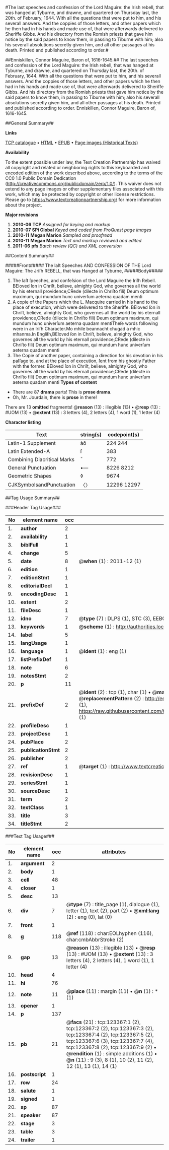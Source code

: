 #The last speeches and confession of the Lord Maguire: the Irish rebell, that was hanged at Tyburne, and drawne, and quartered on Thursday last, the 20th. of February, 1644. With all the questions that were put to him, and his severall answers. And the coppies of those letters, and other papers which he then had in his hands and made use of, that were afterwards delivered to Sheriffe Gibbs. And his directory from the Romish priests that gave him notice by the said papers to know them, in passing to Tiburne with him; also his severall absolutions secretly given him, and all other passages at his death. Printed and published according to order.#

##Enniskillen, Connor Maguire, Baron of, 1616-1645.##
The last speeches and confession of the Lord Maguire: the Irish rebell, that was hanged at Tyburne, and drawne, and quartered on Thursday last, the 20th. of February, 1644. With all the questions that were put to him, and his severall answers. And the coppies of those letters, and other papers which he then had in his hands and made use of, that were afterwards delivered to Sheriffe Gibbs. And his directory from the Romish priests that gave him notice by the said papers to know them, in passing to Tiburne with him; also his severall absolutions secretly given him, and all other passages at his death. Printed and published according to order.
Enniskillen, Connor Maguire, Baron of, 1616-1645.

##General Summary##

**Links**

[TCP catalogue](http://www.ota.ox.ac.uk/tcp/)  • 
[HTML](http://tei.it.ox.ac.uk/tcp/Texts-HTML/free/A84/A84037.html)  • 
[EPUB](http://tei.it.ox.ac.uk/tcp/Texts-EPUB/free/A84/A84037.epub) • 
[Page images (Historical Texts)](https://historicaltexts.jisc.ac.uk/eebo-99870969e)

**Availability**

To the extent possible under law, the Text Creation Partnership has waived all copyright and related or neighboring rights to this keyboarded and encoded edition of the work described above, according to the terms of the CC0 1.0 Public Domain Dedication (http://creativecommons.org/publicdomain/zero/1.0/). This waiver does not extend to any page images or other supplementary files associated with this work, which may be protected by copyright or other license restrictions. Please go to https://www.textcreationpartnership.org/ for more information about the project.

**Major revisions**

1. __2010-06__ __TCP__ *Assigned for keying and markup*
1. __2010-07__ __SPi Global__ *Keyed and coded from ProQuest page images*
1. __2010-11__ __Megan Marion__ *Sampled and proofread*
1. __2010-11__ __Megan Marion__ *Text and markup reviewed and edited*
1. __2011-06__ __pfs__ *Batch review (QC) and XML conversion*

##Content Summary##

#####Front#####
The laſt Speeches AND CONFESSION OF THE Lord Maguire: The Jriſh REBELL, that was Hanged at Tyburne, 
#####Body#####

1. The laſt ſpeeches, and confeſsion of the Lord Maguire the Iriſh Rebell.
BEloved ſon in Chriſt, believe, almighty God, who governes all the world by his eternall providence,CRede (dilecte in Chriſto fili) Deum optimum maximum, qui mundum hunc univerſum aeterna quadam menti
1. A copie of the Papers which the L. Macquire carried in his hand to the place of execution, which were delivered to the Sheriffe.
BEloved ſon in Chriſt, believe, almighty God, who governes all the world by his eternall providence,CRede (dilecte in Chriſto fili) Deum optimum maximum, qui mundum hunc univerſum aeterna quadam mentiTheſe words following were in an Iriſh Character.Mo mhile beannacht chugad a mhic mhanma.In Engliſh,BEloved ſon in Chriſt, believe, almighty God, who governes all the world by his eternall providence,CRede (dilecte in Chriſto fili) Deum optimum maximum, qui mundum hunc univerſum aeterna quadam menti
1. The Copie of another paper, containing a direction for his devotion in his paſſage to, and at the place of execution, ſent from his ghostly Father with the former.
BEloved ſon in Chriſt, believe, almighty God, who governes all the world by his eternall providence,CRede (dilecte in Chriſto fili) Deum optimum maximum, qui mundum hunc univerſum aeterna quadam menti
**Types of content**

  * There are 87 **drama** parts! This is **prose drama**.
  * Oh, Mr. Jourdain, there is **prose** in there!

There are 13 **omitted** fragments! 
 @__reason__ (13) : illegible (13)  •  @__resp__ (13) : #UOM (13)  •  @__extent__ (13) : 3 letters (4), 2 letters (4), 1 word (1), 1 letter (4)

**Character listing**


|Text|string(s)|codepoint(s)|
|---|---|---|
|Latin-1 Supplement|àô|224 244|
|Latin Extended-A|ſ|383|
|Combining             Diacritical Marks|̄|772|
|General Punctuation|•—|8226 8212|
|Geometric Shapes|◊|9674|
|CJKSymbolsandPunctuation|〈〉|12296 12297|

##Tag Usage Summary##

###Header Tag Usage###

|No|element name|occ|attributes|
|---|---|---|---|
|1.|__author__|2||
|2.|__availability__|1||
|3.|__biblFull__|1||
|4.|__change__|5||
|5.|__date__|8| @__when__ (1) : 2011-12 (1)|
|6.|__edition__|1||
|7.|__editionStmt__|1||
|8.|__editorialDecl__|1||
|9.|__encodingDesc__|1||
|10.|__extent__|2||
|11.|__fileDesc__|1||
|12.|__idno__|7| @__type__ (7) : DLPS (1), STC (3), EEBO-CITATION (1), PROQUEST (1), VID (1)|
|13.|__keywords__|1| @__scheme__ (1) : http://authorities.loc.gov/ (1)|
|14.|__label__|5||
|15.|__langUsage__|1||
|16.|__language__|1| @__ident__ (1) : eng (1)|
|17.|__listPrefixDef__|1||
|18.|__note__|6||
|19.|__notesStmt__|2||
|20.|__p__|11||
|21.|__prefixDef__|2| @__ident__ (2) : tcp (1), char (1)  •  @__matchPattern__ (2) : ([0-9\-]+):([0-9IVX]+) (1), (.+) (1)  •  @__replacementPattern__ (2) : http://eebo.chadwyck.com/downloadtiff?vid=$1&page=$2 (1), https://raw.githubusercontent.com/textcreationpartnership/Texts/master/tcpchars.xml#$1 (1)|
|22.|__profileDesc__|1||
|23.|__projectDesc__|1||
|24.|__pubPlace__|2||
|25.|__publicationStmt__|2||
|26.|__publisher__|2||
|27.|__ref__|1| @__target__ (1) : http://www.textcreationpartnership.org/docs/. (1)|
|28.|__revisionDesc__|1||
|29.|__seriesStmt__|1||
|30.|__sourceDesc__|1||
|31.|__term__|2||
|32.|__textClass__|1||
|33.|__title__|3||
|34.|__titleStmt__|2||


###Text Tag Usage###

|No|element name|occ|attributes|
|---|---|---|---|
|1.|__argument__|2||
|2.|__body__|1||
|3.|__cell__|48||
|4.|__closer__|1||
|5.|__desc__|13||
|6.|__div__|7| @__type__ (7) : title_page (1), dialogue (1), letter (1), text (2), part (2)  •  @__xml:lang__ (2) : eng (0), lat (0)|
|7.|__front__|1||
|8.|__g__|118| @__ref__ (118) : char:EOLhyphen (116), char:cmbAbbrStroke (2)|
|9.|__gap__|13| @__reason__ (13) : illegible (13)  •  @__resp__ (13) : #UOM (13)  •  @__extent__ (13) : 3 letters (4), 2 letters (4), 1 word (1), 1 letter (4)|
|10.|__head__|4||
|11.|__hi__|76||
|12.|__note__|11| @__place__ (11) : margin (11)  •  @__n__ (1) : * (1)|
|13.|__opener__|1||
|14.|__p__|137||
|15.|__pb__|21| @__facs__ (21) : tcp:123367:1 (2), tcp:123367:2 (2), tcp:123367:3 (2), tcp:123367:4 (2), tcp:123367:5 (2), tcp:123367:6 (3), tcp:123367:7 (4), tcp:123367:8 (2), tcp:123367:9 (2)  •  @__rendition__ (1) : simple:additions (1)  •  @__n__ (11) : 9 (3), 8 (1), 10 (2), 11 (2), 12 (1), 13 (1), 14 (1)|
|16.|__postscript__|1||
|17.|__row__|24||
|18.|__salute__|1||
|19.|__signed__|1||
|20.|__sp__|87||
|21.|__speaker__|87||
|22.|__stage__|3||
|23.|__table__|3||
|24.|__trailer__|1||
